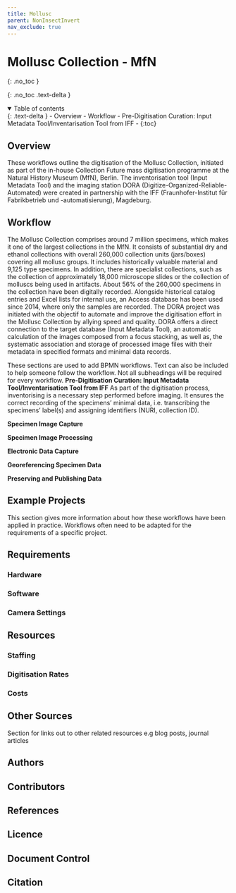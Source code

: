 ```yaml
---
title: Mollusc
parent: NonInsectInvert
nav_exclude: true
---
```

# Mollusc Collection - MfN
{: .no_toc }

  {: .no_toc .text-delta }
<details open markdown="block">
  <summary>
    Table of contents
  </summary>
  {: .text-delta }
- Overview
- Workflow
   - Pre-Digitisation Curation: Input Metadata Tool/Inventarisation Tool from IFF
   - 
{:toc}
</details>
 
## Overview
These workflows outline the digitisation of the Mollusc Collection, initiated as part of the in-house Collection Future mass digitisation programme at the Natural History Museum (MfN), Berlin. The inventorisation tool (Input Metadata Tool) and the imaging station DORA (Digitize-Organized-Reliable-Automated) were created in partnership with the IFF (Fraunhofer-Institut für Fabrikbetrieb und -automatisierung), Magdeburg.

## Workflow
The Mollusc Collection comprises around 7 million specimens, which makes it one of the largest collections in the MfN. It consists of substantial dry and ethanol collections with overall 260,000 collection units (jars/boxes) covering all mollusc groups. It includes historically valuable material and 9,125 type specimens. In addition, there are specialist collections, such as the collection of approximately 18,000 microscope slides or the collection of molluscs being used in artifacts.
About 56% of the 260,000 specimens in the collection have been digitally recorded. Alongside historical catalog entries and Excel lists for internal use, an Access database has been used since 2014, where only the samples are recorded. 
The DORA project was initiated with the objectif to automate and improve the digitisation effort in the Mollusc Collection by allying speed and quality. DORA offers a direct connection to the target database (Input Metadata Tool), an automatic calculation of the images composed from a focus stacking, as well as, the systematic association and storage of processed image files with their metadata in specified formats and minimal data records.



These sections are used to add BPMN workflows. Text can also be included to help someone follow the workflow. Not all subheadings will be required for every workflow.
**Pre-Digitisation Curation: Input Metadata Tool/Inventarisation Tool from IFF**
As part of the digitisation process, inventorising is a necessary step performed before imaging. It ensures the correct recording of the specimens’ minimal data, i.e. transcribing the specimens’ label(s) and assigning identifiers (NURI, collection ID). 

**Specimen Image Capture**

**Specimen Image Processing**

**Electronic Data Capture** 

**Georeferencing Specimen Data**

**Preserving and Publishing Data**

## Example Projects
This section gives more information about how these workflows have been applied in practice. Workflows often need to be adapted for the requirements of a specific project.

## Requirements
### Hardware

### Software

### Camera Settings

## Resources

### Staffing

### Digitisation Rates

### Costs

## Other Sources
Section for links out to other related resources e.g blog posts, journal articles

## Authors

## Contributors

## References

## Licence

## Document Control

## Citation
